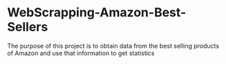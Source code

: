 # WebScrapping-Amazon-Best-Sellers
The purpose of this project is to obtain data from the best selling products of Amazon and use that information to get statistics
